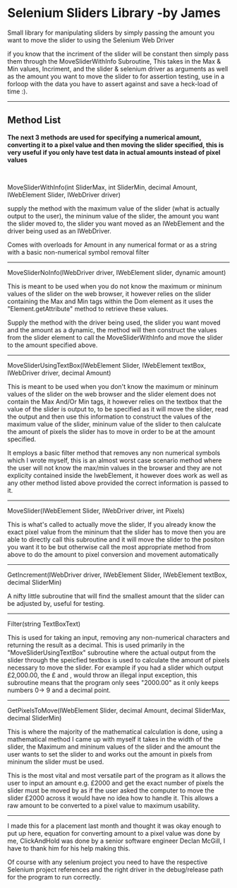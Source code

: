 # Selenium Sliders Library -by James


Small library for manipulating sliders by simply passing the amount you want to move the slider to using the Selenium Web Driver

if you know that the incriment of the slider will be constant then simply pass them through the MoveSliderWithInfo Subroutine, This takes in the Max & Min values, Incriment, and the slider & selenium driver as arguments as well as the amount you want to move the slider to for assertion testing, use in a forloop with the data you have to assert against and save a heck-load of time :).

<hr>

## Method List ###

**The next 3 methods are used for specifying a numerical amount, converting it to a pixel value and then moving the slider specified, this is very useful if you only have test data in actual amounts instead of pixel values** 

<br>

MoveSliderWithInfo(int SliderMax, int SliderMin, decimal Amount, IWebElement Slider, IWebDriver driver)

supply the method with the maximum value of the slider (what is actually output to the user), the mininum value of the slider, the amount you want the slider moved to, the slider you want moved as an IWebElement and the driver being used as an IWebDriver.

Comes with overloads for Amount in any numerical format or as a string with a basic non-numerical symbol removal filter

<hr>

MoveSliderNoInfo(IWebDriver driver, IWebElement slider, dynamic amount)

This is meant to be used when you do not know the maximum or mininum values of the slider on the web browser, it however relies on the slider containing the Max and Min tags within the Dom element as it uses the "Element.getAttribute" method to retrieve these values.

Supply the method with the driver being used, the slider you want moved and the amount as a dynamic, the method will then construct the values from the slider element to call the MoveSliderWithInfo and move the slider to the amount specified above.


<hr>

MoveSliderUsingTextBox(IWebElement Slider, IWebElement textBox, IWebDriver driver, decimal Amount)

This is meant to be used when you don't know the maximum or mininum values of the slider on the web browser and the slider element does not contain the Max And/Or Min tags, it however relies on the textbox that the value of the slider is output to, to be specified as it will move the slider, read the output and then use this information to construct the values of the maximum value of the slider, mininum value of the slider to then calulcate the amount of pixels the slider has to move in order to be at the amount specified.

It employs a basic filter method that removes any non numerical symbols which I wrote myself, this is an almost worst case scenario method where the user will not know the max/min values in the browser and they are not explicity contained inside the IwebElement, it however does work as well as any other method listed above provided the correct information is passed to it.


<hr>

MoveSlider(IWebElement Slider, IWebDriver driver, int Pixels)

This is what's called to actually move the slider, If you already know the exact pixel value from the mininum that the slider has to move then you are able to directly call this subroutine and it will move the slider to the positon you want it to be but otherwise call the most appropriate method from above to do the amount to pixel conversion and movement automatically

<hr>

GetIncrement(IWebDriver driver, IWebElement Slider, IWebElement textBox, decimal SliderMin)

A nifty little subroutine that will find the smallest amount that the slider can be adjusted by, useful for testing.


<hr>

Filter(string TextBoxText)

This is used for taking an input, removing any non-numerical characters and returning the result as a decimal. This is used primarily in the "MoveSliderUsingTextBox" subroutine where the actual output from the slider through the speicfied textbox is used to calculate the amount of pixels necessary to move the slider. For example if you had a slider which output £2,000.00, the £ and , would throw an illegal input exception, this subroutine means that the program only sees "2000.00" as it only keeps numbers 0-> 9 and a decimal point.


<hr>

GetPixelsToMove(IWebElement Slider, decimal Amount, decimal SliderMax, decimal SliderMin)

This is where the majority of the mathematical calculation is done, using a mathematical method I came up with myself it takes in the width of the slider, the Maximum and mininum values of the slider and the amount the user wants to set the slider to and works out the amount in pixels from mininum the slider must be used.

This is the most vital and most versatile part of the program as it allows the user to input an amount e.g. £2000 and get the exact number of pixels the slider must be moved by as if the user asked the computer to move the slider £2000 across it would have no idea how to handle it. This allows a raw amount to be converted to a pixel value to maximum usability.


<hr>


I made this for a placement last month and thought it was okay enough to put up here, equation for converting amount to a pixel value was done by me, ClickAndHold was done by a senior software engineer Declan McGill, I have to thank him for his help making this.

Of course with any selenium project you need to have the respective Selenium project references and the right driver in the debug/release path for the program to run correctly.
